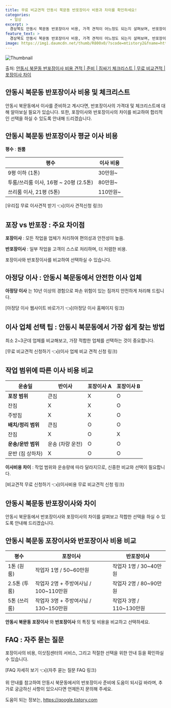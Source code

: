 ```yaml
---
title: 무료 비교견적 안동시 북문동 반포장이사 비용과 차이를 확인하세요!
categories:
  - 일상
excerpt: >
  경상북도 안동시 북문동 반포장이사 비용, 가격 견적이 어느정도 되는지 살펴보며, 반포장이사를 준비함에 있어 짐싸기 준비 체크리스트가 무엇인지 보겠습니다. 마지막으로 포장이사와 차이점을 통해 무료 비교견적으로 어떤 것이 더 합리적인 선택인지 공유 드립니다.안동시 북문동 포장이사 견적 샘플 보기 👈 클릭안동시 북문동 포장이사 가격 살펴보기 👈 클릭안동시 북문동 반포장이사 평균 이사 비용평수안동시 북문동 평균 이사 비용원룸 이사9평 이하 (1톤)30만원~투룸/쓰리룸 이사16평 ~ 20평 (2.5톤)80만원~쓰리룸 이사21평 (5톤) ~110만원~우리집 무료 이사견적 받기 👈 클릭포장 vs 반포장: 주요 차이점포장이사와 반포장이사의 가장 큰 차이점은 짐을 정리하고 포장하는 작업 범위에 있습니다.포장이사는 ..
feature_text: >
  경상북도 안동시 북문동 반포장이사 비용, 가격 견적이 어느정도 되는지 살펴보며, 반포장이사를 준비함에 있어 짐싸기 준비 체크리스트가 무엇인지 보겠습니다. 마지막으로 포장이사와 차이점을 통해 무료 비교견적으로 어떤 것이 더 합리적인 선택인지 공유 드립니다.안동시 북문동 포장이사 견적 샘플 보기 👈 클릭안동시 북문동 포장이사 가격 살펴보기 👈 클릭안동시 북문동 반포장이사 평균 이사 비용평수안동시 북문동 평균 이사 비용원룸 이사9평 이하 (1톤)30만원~투룸/쓰리룸 이사16평 ~ 20평 (2.5톤)80만원~쓰리룸 이사21평 (5톤) ~110만원~우리집 무료 이사견적 받기 👈 클릭포장 vs 반포장: 주요 차이점포장이사와 반포장이사의 가장 큰 차이점은 짐을 정리하고 포장하는 작업 범위에 있습니다.포장이사는 ..
image: https://img1.daumcdn.net/thumb/R800x0/?scode=mtistory2&fname=https%3A%2F%2Fblog.kakaocdn.net%2Fdn%2FxK50k%2FbtsHbqRpM4E%2FLaZAkKkmxmXaSEldSYAqw0%2Fimg.webp
---
```


![Thumbnail](https://img1.daumcdn.net/thumb/R800x0/?scode=mtistory2&fname=https%3A%2F%2Fblog.kakaocdn.net%2Fdn%2FxK50k%2FbtsHbqRpM4E%2FLaZAkKkmxmXaSEldSYAqw0%2Fimg.webp)

<p>출처: <a href="https://qoogle.tistory.com/9457" rel="dofollow">안동시 북문동 반포장이사 비용 견적 | 준비 | 짐싸기 체크리스트 | 무료 비교견적 | 포장이사 차이</a> </p>

## 안동시 북문동 반포장이사 비용 및 체크리스트



안동시 북문동에서 이사를 준비하고 계시다면, 반포장이사의 가격대 및 체크리스트에 대해 알아보실 필요가 있습니다. 또한, 포장이사와
반포장이사의 차이를 비교하여 합리적인 선택을 하실 수 있도록 안내해 드리겠습니다.



## 안동시 북문동 반포장이사 평균 이사 비용

**평수** : **원룸**

**평수** | **이사 비용**  
---|---  
9평 이하 (1톤) | 30만원~  
투룸/쓰리룸 이사, 16평 ~ 20평 (2.5톤) | 80만원~  
쓰리룸 이사, 21평 (5톤) | 110만원~  
  
[우리집 무료 이사견적 받기 👈](이사 견적신청 링크)



## **포장 vs 반포장** : 주요 차이점

**포장이사** : 모든 작업을 업체가 처리하여 편의성과 안전성이 높음.

**반포장이사** : 일부 작업을 고객이 스스로 처리하며, 더 저렴한 비용.

포장이사와 반포장이사를 비교하여 선택하실 수 있습니다.



## **아정당 이사** : 안동시 북문동에서 안전한 이사 업체

**아정당 이사** 는 10년 이상의 경험으로 파손 위험이 있는 짐까지 안전하게 처리해 드립니다.

[아정당 이사 웹사이트 바로가기 👈](아정당 이사 홈페이지 링크)



## **이사 업체 선택 팁** : 안동시 북문동에서 가장 쉽게 찾는 방법

최소 2~3군데 업체를 비교해보고, 가장 적합한 업체를 선택하는 것이 중요합니다.

[무료 비교견적 신청하기 👈](이사 업체 비교 견적 신청 링크)



## **작업 범위에 따른 이사 비용 비교**

**운송일** | **반이사** | **포장이사 A** | **포장이사 B**  
---|---|---|---  
**포장 범위** | 큰짐 | X | O | O  
잔짐 | X | X | O  
주방짐 | X | X | O  
**배치/정리 범위** | 큰짐 | O | O | O  
잔짐 | X | O | X  
**운송/운반 범위** | 운송 (차량 운전) | O | O | O  
운반 (짐 상하차) | X | O | O  
  
**이사비용 차이** : 작업 범위와 운송량에 따라 달라지므로, 신중한 비교와 선택이 필요합니다.

[비교견적 무료 신청하기 👈](이사비용 무료 비교견적 신청 링크)



## **안동시 북문동 반포장이사와 차이**

안동시 북문동에서 반포장이사와 포장이사의 차이를 살펴보고 적합한 선택을 하실 수 있도록 안내해 드리겠습니다.



## **안동시 북문동 포장이사와 반포장이사 비용 비교**

**평수** | **포장이사** | **반포장이사**  
---|---|---  
1톤 (원룸) | 작업자 1명 / 50~60만원 | 작업자 1명 / 30~40만원  
2.5톤 (투룸) | 작업자 2명 + 주방여사님 / 100~110만원 | 작업자 2명 / 80~90만원  
5톤 (쓰리룸) | 작업자 3명 + 주방여사님 / 130~150만원 | 작업자 3명 / 110~130만원  
  
**안동시 북문동 포장이사** 와 **반포장이사** 의 특징 및 비용을 비교하고 선택하세요.



## **FAQ** : 자주 묻는 질문

포장이사의 비용, 이삿짐센터의 서비스, 그리고 적절한 선택을 위한 안내 등을 확인하실 수 있습니다.

[FAQ 자세히 보기 👈](자주 묻는 질문 FAQ 링크)



위 안내를 참고하여 안동시 북문동에서의 반포장이사 준비에 도움이 되시길 바라며, 추가로 궁금하신 사항이 있으시다면 언제든지 문의해 주세요.

 

도움이 되는 정보는, <a href="https://qoogle.tistory.com" rel="dofollow">https://qoogle.tistory.com</a>


